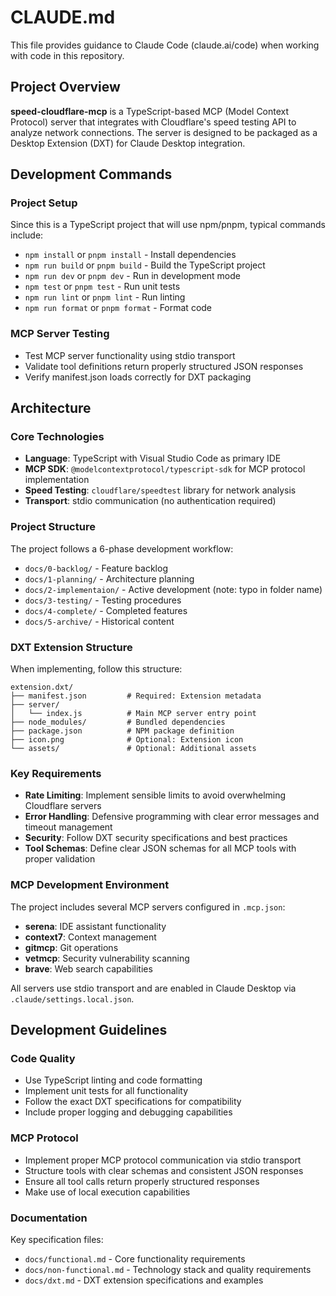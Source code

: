 # CLAUDE.md

This file provides guidance to Claude Code (claude.ai/code) when working with code in this repository.

## Project Overview

**speed-cloudflare-mcp** is a TypeScript-based MCP (Model Context Protocol) server that integrates with Cloudflare's speed testing API to analyze network connections. The server is designed to be packaged as a Desktop Extension (DXT) for Claude Desktop integration.

## Development Commands

### Project Setup
Since this is a TypeScript project that will use npm/pnpm, typical commands include:
- `npm install` or `pnpm install` - Install dependencies
- `npm run build` or `pnpm build` - Build the TypeScript project
- `npm run dev` or `pnpm dev` - Run in development mode
- `npm test` or `pnpm test` - Run unit tests
- `npm run lint` or `pnpm lint` - Run linting
- `npm run format` or `pnpm format` - Format code

### MCP Server Testing
- Test MCP server functionality using stdio transport
- Validate tool definitions return properly structured JSON responses
- Verify manifest.json loads correctly for DXT packaging

## Architecture

### Core Technologies
- **Language**: TypeScript with Visual Studio Code as primary IDE
- **MCP SDK**: `@modelcontextprotocol/typescript-sdk` for MCP protocol implementation
- **Speed Testing**: `cloudflare/speedtest` library for network analysis
- **Transport**: stdio communication (no authentication required)

### Project Structure
The project follows a 6-phase development workflow:
- `docs/0-backlog/` - Feature backlog
- `docs/1-planning/` - Architecture planning
- `docs/2-implementaion/` - Active development (note: typo in folder name)
- `docs/3-testing/` - Testing procedures
- `docs/4-complete/` - Completed features
- `docs/5-archive/` - Historical content

### DXT Extension Structure
When implementing, follow this structure:
```
extension.dxt/
├── manifest.json         # Required: Extension metadata
├── server/
│   └── index.js          # Main MCP server entry point
├── node_modules/         # Bundled dependencies
├── package.json          # NPM package definition
├── icon.png              # Optional: Extension icon
└── assets/               # Optional: Additional assets
```

### Key Requirements
- **Rate Limiting**: Implement sensible limits to avoid overwhelming Cloudflare servers
- **Error Handling**: Defensive programming with clear error messages and timeout management
- **Security**: Follow DXT security specifications and best practices
- **Tool Schemas**: Define clear JSON schemas for all MCP tools with proper validation

### MCP Development Environment
The project includes several MCP servers configured in `.mcp.json`:
- **serena**: IDE assistant functionality
- **context7**: Context management
- **gitmcp**: Git operations
- **vetmcp**: Security vulnerability scanning
- **brave**: Web search capabilities

All servers use stdio transport and are enabled in Claude Desktop via `.claude/settings.local.json`.

## Development Guidelines

### Code Quality
- Use TypeScript linting and code formatting
- Implement unit tests for all functionality
- Follow the exact DXT specifications for compatibility
- Include proper logging and debugging capabilities

### MCP Protocol
- Implement proper MCP protocol communication via stdio transport
- Structure tools with clear schemas and consistent JSON responses
- Ensure all tool calls return properly structured responses
- Make use of local execution capabilities

### Documentation
Key specification files:
- `docs/functional.md` - Core functionality requirements
- `docs/non-functional.md` - Technology stack and quality requirements
- `docs/dxt.md` - DXT extension specifications and examples